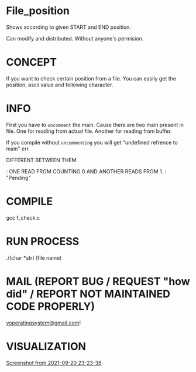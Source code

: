 # File_position
Shows according to given START and END position.

Can modify and distributed. Without anyone's permision.

# CONCEPT
If you want to check certain position from a file. You can easily get the position, ascii value and following character.

# INFO
First you have to `uncomment` the main.
Cause there are two main present in file.
One for reading from actual file.
Another for reading from buffer.

If you compile without `uncommenting` you will get "undefined refrence to main" err.

DIFFERENT BETWEEN THEM 

: ONE READ FROM COUNTING 0 AND ANOTHER READS FROM 1.
: "Pending"

# COMPILE
gcc f_check.c

# RUN PROCESS
./(char *str) (file name)

# MAIL (REPORT BUG / REQUEST "how did" / REPORT NOT MAINTAINED CODE PROPERLY)
voperatingsystem@gmail.com!

# VISUALIZATION
[Screenshot from 2021-09-20 23-23-38](https://github.com/UnusualBoyee/File_position/blob/main/Screenshot%20from%202021-09-20%2023-23-38.png)

